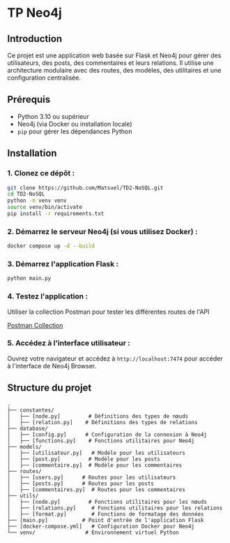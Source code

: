 # TP Neo4j

## Introduction

Ce projet est une application web basée sur Flask et Neo4j pour gérer des utilisateurs, des posts, des commentaires et leurs relations. Il utilise une architecture modulaire avec des routes, des modèles, des utilitaires et une configuration centralisée.

## Prérequis

- Python 3.10 ou supérieur
- Neo4j (via Docker ou installation locale)
- `pip` pour gérer les dépendances Python

## Installation

### 1. Clonez ce dépôt :
```bash
git clone https://github.com/Matsuel/TD2-NoSQL.git
cd TD2-NoSQL
python -m venv venv
source venv/bin/activate 
pip install -r requirements.txt
```
### 2. Démarrez le serveur Neo4j (si vous utilisez Docker) :

```bash
docker compose up -d --build
```

### 3. Démarrez l'application Flask :

```bash
python main.py
```

### 4. Testez l'application :
Utiliser la collection Postman pour tester les différentes routes de l'API

[Postman Collection](./TD2.postman_collection.json)

### 5. Accédez à l'interface utilisateur :
Ouvrez votre navigateur et accédez à `http://localhost:7474` pour accéder à l'interface de Neo4j Browser.

## Structure du projet

```
.
├── constantes/
│   ├── [node.py]         # Définitions des types de nœuds
│   ├── [relation.py]    # Définitions des types de relations
├── database/
│   ├── [config.py]      # Configuration de la connexion à Neo4j
│   ├── [functions.py]    # Fonctions utilitaires pour Neo4j
├── models/
│   ├── [utilisateur.py]   # Modèle pour les utilisateurs
│   ├── [post.py]         # Modèle pour les posts
│   ├── [commentaire.py]  # Modèle pour les commentaires
├── routes/
│   ├── [users.py]      # Routes pour les utilisateurs
│   ├── [posts.py]      # Routes pour les posts
│   ├── [commentaires.py]  # Routes pour les commentaires
├── utils/
│   ├── [node.py]         # Fonctions utilitaires pour les nœuds
│   ├── [relations.py]     # Fonctions utilitaires pour les relations
│   ├── [format.py]        # Fonctions de formatage des données
├── [main.py]           # Point d'entrée de l'application Flask
├── [docker-compose.yml]   # Configuration Docker pour Neo4j
└── venv/                # Environnement virtuel Python
```